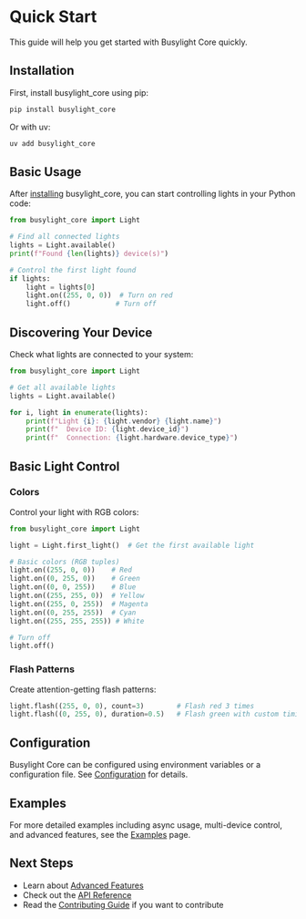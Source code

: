 # Quick Start

This guide will help you get started with Busylight Core quickly.

## Installation

First, install busylight_core using pip:

```bash
pip install busylight_core
```

Or with uv:

```bash
uv add busylight_core
```

## Basic Usage

After [installing](installation.md) busylight_core, you can start controlling lights in your Python code:

```python
from busylight_core import Light

# Find all connected lights
lights = Light.available()
print(f"Found {len(lights)} device(s)")

# Control the first light found
if lights:
    light = lights[0]
    light.on((255, 0, 0))  # Turn on red
    light.off()           # Turn off
```

## Discovering Your Device

Check what lights are connected to your system:

```python
from busylight_core import Light

# Get all available lights
lights = Light.available()

for i, light in enumerate(lights):
    print(f"Light {i}: {light.vendor} {light.name}")
    print(f"  Device ID: {light.device_id}")
    print(f"  Connection: {light.hardware.device_type}")
```

## Basic Light Control

### Colors

Control your light with RGB colors:

```python
from busylight_core import Light

light = Light.first_light()  # Get the first available light

# Basic colors (RGB tuples)
light.on((255, 0, 0))    # Red
light.on((0, 255, 0))    # Green  
light.on((0, 0, 255))    # Blue
light.on((255, 255, 0))  # Yellow
light.on((255, 0, 255))  # Magenta
light.on((0, 255, 255))  # Cyan
light.on((255, 255, 255)) # White

# Turn off
light.off()
```

### Flash Patterns

Create attention-getting flash patterns:

```python
light.flash((255, 0, 0), count=3)        # Flash red 3 times
light.flash((0, 255, 0), duration=0.5)   # Flash green with custom timing
```

## Configuration

Busylight Core can be configured using environment variables or a configuration file. See [Configuration](configuration.md) for details.

## Examples

For more detailed examples including async usage, multi-device control, and advanced features, see the [Examples](../user-guide/examples.md) page.

## Next Steps

- Learn about [Advanced Features](../user-guide/examples.md)
- Check out the [API Reference](../reference/)
- Read the [Contributing Guide](../contributing.md) if you want to contribute